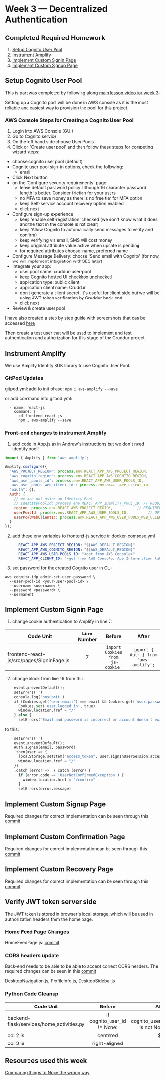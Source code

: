# Week 3 — Decentralized Authentication

## Completed Required Homework
1. [Setup Cognito User Pool](#setup-cognito-user-pool)
2. [Instrument Amplify](#instrument-amplify)
3. [Implement Custom Signin Page](#implement-custom-signin-page)
4. [Implement Custom Signup Page](#implement-custom-signup-page)

## Setup Cognito User Pool
This is part was completed by following along [main lesson video for week 3](https://www.youtube.com/watch?v=9obl7rVgzJw&list=PLBfufR7vyJJ7k25byhRXJldB5AiwgNnWv&index=40):

Setting up a Cognito pool will be done in AWS console as it is the most reliable and easiest way to provision the pool for this project.

### AWS Console Steps for Creating a Cognito User Pool
1. Login into AWS Console (GUI)
2. Go to Cognito service
3. On the left hand side choose User Pools
4. Click on 'Create user pool' and then follow these steps for competing wizard steps:
- choose cognito user pool (default)
- Cognito user pool sign-in options, check the following:
    - email
- Click Next button
- on the 'Configure security requirements' page:
    - leave default  password policy although 16 character password length is better. Consider friction for your users
    - no MFA to save money as there is no free tier for MFA option
    - keep Self-service account recovery option enabled
    - click next
-  Configure sign-up experience
    - keep 'enable self-registration' checked (we don't know what it does and the text in the console is not clear)
    - keep 'Allow Cognito to automatically send messages to verify and confirm)
    - keep verifying via email, SMS will cost money
    - keep original attribute value active when update is pending
    - for required attributes choose: name, preferred name
- Configure Message Delivery: choose 'Send email with Cognito' (for now, we will implement integration with SES later)
- Integrate your app:
   - user pool name: cruddur-user-pool
   - keep Cognito hosted UI checkbox unchecked
   - application type: public client
   - application client name: Cruddur
   - don't generate a client secret. It's useful for client side but we will be using JWT token verification by Cruddur back-end  
   - click next 
- Review & create user pool   

I have also created a step by step guide with screenshots that can be accessed [here](https://olley.hashnode.dev/how-to-create-aws-cognito-user-pool) 

Then create a test user that will be used to implement and test authentication and authorization for this stage of the Cruddur project

## Instrument Amplify
We use Amplify Identity SDK library to use Cognito User Pool.

### GitPod Updates 

gitpod.yml: add to init phase:
```npm i aws-amplify --save```

or add command into gitpod.yml:
```
  - name: react-js
    command: |
      cd frontend-react-js
      npm i aws-amplify --save
```
### Front-end changes to instrument Amplify
1. add code in App.js as in Andrew's instructions but we don't need identity pool!
```js
import { Amplify } from 'aws-amplify';

Amplify.configure({
  "AWS_PROJECT_REGION": process.env.REACT_APP_AWS_PROJECT_REGION,
  "aws_cognito_region": process.env.REACT_APP_AWS_COGNITO_REGION,
  "aws_user_pools_id": process.env.REACT_APP_AWS_USER_POOLS_ID,
  "aws_user_pools_web_client_id": process.env.REACT_APP_CLIENT_ID,
  "oauth": {},
  Auth: {
    // We are not using an Identity Pool
    // identityPoolId: process.env.REACT_APP_IDENTITY_POOL_ID, // REQUIRED - Amazon Cognito Identity Pool ID
    region: process.env.REACT_AWS_PROJECT_REGION,           // REQUIRED - Amazon Cognito Region
    userPoolId: process.env.REACT_APP_AWS_USER_POOLS_ID,         // OPTIONAL - Amazon Cognito User Pool ID
    userPoolWebClientId: process.env.REACT_APP_AWS_USER_POOLS_WEB_CLIENT_ID,   // OPTIONAL - Amazon Cognito Web Client ID (26-char alphanumeric string)
  }
});
```
2. add these env variables to frontend-js service in docker-compose.yml
```yml
      REACT_APP_AWS_PROJECT_REGION: "${AWS_DEFAULT_REGION}"
      REACT_APP_AWS_COGNITO_REGION: "${AWS_DEFAULT_REGION}"
      REACT_APP_AWS_USER_POOLS_ID: "<get from AWS Console>"
      REACT_APP_CLIENT_ID: "<get from AWS Console, App Intergration tab>"
```
3. set password for the created Cognito user in CLI:
```
aws cognito-idp admin-set-user-password \
  --user-pool-id <your-user-pool-id> \
  --username <username> \
  --password <password> \
  --permanent
```

## Implement Custom Signin Page

1. change cookie authentication to Amplify in line 7:

| Code Unit  | Line Number     |     Before      |  After  |
|------------|:---------------:|:---------------:|:-------:|
| frontend-react-js/src/pages/SigninPage.js|7|```import Cookies from 'js-cookie'```|``` import { Auth } from 'aws-amplify'; ```|

2. change block from line 16 from this:
```python
    event.preventDefault();
    setErrors('')
    console.log('onsubmit')
    if (Cookies.get('user.email') === email && Cookies.get('user.password') === password){
      Cookies.set('user.logged_in', true)
      window.location.href = "/"
    } else {
      setErrors("Email and password is incorrect or account doesn't exist")
```
to this:
```python
    setErrors('')
    event.preventDefault();
    Auth.signIn(email, password)
    .then(user => {
      localStorage.setItem("access_token", user.signInUserSession.accessToken.jwtToken)
      window.location.href = "/"
    })
    .catch (error =>  { catch (error) {
      if (error.code == 'UserNotConfirmedException') {
        window.location.href = "/confirm"
      }
      setErrors(error.message)
```

## Implement Custom Signup Page
Required changes for correct implementation can be seen through this [commit](https://github.com/olleyt/aws-bootcamp-cruddur-2023/commit/7384fbb6e7566339274cabdba2047af711ca3fdb)

## Implement Custom Confirmation Page
Required changes for correct implementationcan be seen through this [commit](https://github.com/olleyt/aws-bootcamp-cruddur-2023/commit/11f9809ee92383f81f7728ef72bd5bb02e1f4c3b)

## Implement Custom Recovery Page
Required changes for correct implementation can be seen through this [commit](https://github.com/olleyt/aws-bootcamp-cruddur-2023/commit/5755b2e5358637108824a7b85cf6aed28b6dd4f0)

## Verify JWT token server side
The JWT token is stored in browser's local storage, which will be used in authorization headers from the home page.

### Home Feed Page Changes 
HomeFeedPage.js: [commit](https://github.com/olleyt/aws-bootcamp-cruddur-2023/commit/ba68e3830d70808a7faab6e3d751ca37c690f0fc)

### CORS headers update
Back-end needs to be able to be able to accept correct CORS headers.
The required changes can be seen in this [commit](https://github.com/olleyt/aws-bootcamp-cruddur-2023/commit/bc9110bdd4ff4d7e523457ac545d06ccb88ca6d0)



DesktopNavigation.js, 
ProfileInfo.js, 
DesktopSidebar.js 


### Python Code Cleanup
| Code Unit  |     Before      |  After |
|----------|:-------------:|------:|
| backend-flask/services/home_activities.py|  if cognito_user_id != None: | if cognito_user_id is not None: |
| col 2 is |    centered   |   $12 |
| col 3 is | right-aligned |    $1 |

## Resources used this week
[Comparing things to None the wrong way](https://docs.quantifiedcode.com/python-anti-patterns/readability/comparison_to_none.html)

